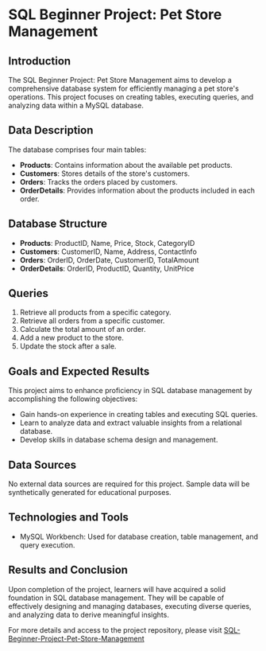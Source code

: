 
# SQL Beginner Project: Pet Store Management

## Introduction
The SQL Beginner Project: Pet Store Management aims to develop a comprehensive database system for efficiently managing a pet store's operations. This project focuses on creating tables, executing queries, and analyzing data within a MySQL database.

## Data Description
The database comprises four main tables:
- **Products**: Contains information about the available pet products.
- **Customers**: Stores details of the store's customers.
- **Orders**: Tracks the orders placed by customers.
- **OrderDetails**: Provides information about the products included in each order.

## Database Structure
- **Products**: ProductID, Name, Price, Stock, CategoryID
- **Customers**: CustomerID, Name, Address, ContactInfo
- **Orders**: OrderID, OrderDate, CustomerID, TotalAmount
- **OrderDetails**: OrderID, ProductID, Quantity, UnitPrice

## Queries
1. Retrieve all products from a specific category.
2. Retrieve all orders from a specific customer.
3. Calculate the total amount of an order.
4. Add a new product to the store.
5. Update the stock after a sale.

## Goals and Expected Results
This project aims to enhance proficiency in SQL database management by accomplishing the following objectives:
- Gain hands-on experience in creating tables and executing SQL queries.
- Learn to analyze data and extract valuable insights from a relational database.
- Develop skills in database schema design and management.

## Data Sources
No external data sources are required for this project. Sample data will be synthetically generated for educational purposes.

## Technologies and Tools
- MySQL Workbench: Used for database creation, table management, and query execution.

## Results and Conclusion
Upon completion of the project, learners will have acquired a solid foundation in SQL database management. They will be capable of effectively designing and managing databases, executing diverse queries, and analyzing data to derive meaningful insights.

For more details and access to the project repository, please visit [SQL-Beginner-Project-Pet-Store-Management](https://github.com/example/sql-beginner-project-pet-store-management)

